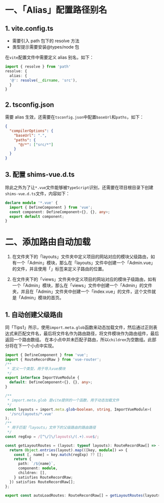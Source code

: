 # 一、「Alias」配置路径别名

## 1. vite.config.ts

- 需要引入 path 包下的 resolve 方法
- 类型提示需要安装@types/node 包

在`vite`配置文件中需要定义 alias 别名，如下：

```typescript
import { resolve } from 'path'
resolve: {
  alias: {
  '@': resolve(__dirname, 'src'),
  }
}
```

## 2. tsconfig.json

需要 alias 生效，还需要在`tsconfig.json`中配置`baseUrl`和`paths`，如下：

```json
{
  "compilerOptions": {
    "baseUrl": ".",
    "paths": {
      "@/*": ["src/*"]
    }
  }
}
```

## 3. 配置 shims-vue.d.ts

除此之外为了让`*.vue`文件能够被`TypeScript`识别，还需要在项目根目录下创建`shims-vue.d.ts`文件，内容如下：

```typescript
declare module '*.vue' {
  import { DefineComponent } from 'vue';
  const component: DefineComponent<{}, {}, any>;
  export default component;
}
```

# 二、添加路由自动加载

1. 在文件夹下的「layouts」文件夹中定义项目的网站对应的模块父级路由，如有一个「Admin」模块，那么在「layouts」文件中创建一个「Admin.vue」的文件，并且使用「<router-view />」标签来定义子路由的位置。

2. 在文件夹下的「views」文件夹中定义项目的网站对应的模块子级路由，如有一个「Admin」模块，那么在「views」文件中创建一个「Admin」的文件夹，并且在「Admin」文件夹中创建一个「index.vue」的文件，这个文件就是「Admin」模块的首页。

## 1. 自动创建父级路由

同「Tips1」所示，使用`import.meta.glob`函数来动态加载文件，然后通过正则表达式来匹配文件名，最后将文件名作为路由路径，将文件模块作为路由组件，最后返回一个路由数组。
在本小点中并未匹配子路由，所以`children`为空数组。此部分将在下一个小点中实现。
```typescript
import { DefineComponent } from 'vue';
import { RouteRecordRaw } from 'vue-router';
/**
 * 定义一个类型，用于导入vue模块
 */
export interface ImportVueModule {
  default: DefineComponent<{}, {}, any>;
}

/**
 * import.meta.glob 是vite提供的一个函数，用于动态加载文件
 */
const layouts = import.meta.glob<boolean, string, ImportVueModule>(
  '/src/layouts/*.vue'
);
/**
 * 用于匹配「layouts」文件下的父级路由的路由路径
 */
const regExp = /[^\/]\/layouts\/(.+).vue$/;

const getLayoutRoutes = (layout: typeof layouts): RouteRecordRaw[] => {
  return Object.entries(layout).map(([key, module]) => {
    const [, name] = key.match(regExp) ?? [];
    return {
      path: `/${name}`,
      component: module,
      children: [],
    } satisfies RouteRecordRaw;
  }) satisfies RouteRecordRaw[];
};

export const autoLoadRoutes: RouteRecordRaw[] = getLayoutRoutes(layouts);
```
